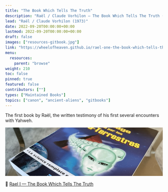 ```yaml
---
title: "The Book Which Tells The Truth"
description: "Raël / Claude Vorhilon — The Book Which Tells The Truth (1973)"
lead: "Raël / Claude Vorhilon (1973)"
date: 2022-09-20T00:00:00+00:00
lastmod: 2022-09-20T00:00:00+00:00
draft: false
images: ["resources-gitbook.jpg"]
link: "https://wheelofheaven.github.io/rael-one-the-book-which-tells-the-truth/"
menu:
  resources:
    parent: "browse"
weight: 210
toc: false
pinned: true
featured: false
contributors: [""]
types: ["Maintained Books"]
topics: ["canon", "ancient-aliens", "gitbooks"]
---
```


The first book by Raël, the written testimony of his first several encounters with Yahweh.

![Image](images/le-message-book.jpg "Extraterrestrials Took Me To Their Planet, 1976 — Raël")

📖 [Rael I — The Book Which Tells The Truth](https://wheelofheaven.github.io/rael-one-the-book-which-tells-the-truth/)
